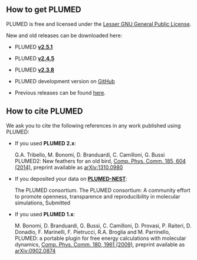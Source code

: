 How to get PLUMED
-----------------------------
PLUMED is free and licensed under the [Lesser GNU General Public License](http://www.gnu.org/licenses/lgpl-3.0.en.html).

New and old releases can be downloaded here:

* PLUMED [**v2.5.1**](https://drive.google.com/file/d/1So2SnPxu5_yn7K8T4WuQjKMmAOBcChe5/view?usp=drive_web)

* PLUMED [**v2.4.5**](https://drive.google.com/file/d/1XX_fSOy4ogxBlAmg2iyZdNu3oGlBEubm/view?usp=drive_web)

* PLUMED [**v2.3.8**](https://drive.google.com/file/d/19NHg7zf00iFgHyUqNaobEbXdR_V2sqsT/view?usp=drive_web)

* PLUMED development version on [GitHub](http://github.com/plumed/plumed2)

* Previous releases can be found [here](https://drive.google.com/drive/folders/0BwSy_pKU_ogWZnNGSjQ1V203bWM).


How to cite PLUMED
-----------------------------
We  ask you to cite the following references in any work published using PLUMED:

- If you used **PLUMED 2.x**:

  G.A. Tribello, M. Bonomi, D. Branduardi, C. Camilloni, G. Bussi  
  PLUMED2: New feathers for an old bird,
  [Comp. Phys. Comm. 185, 604 (2014)](http://doi.org/10.1016/j.cpc.2013.09.018), preprint available as [arXiv:1310.0980](https://arxiv.org/abs/1310.0980)

- If you deposited your data on [**PLUMED-NEST**](https://plumed.github.io/plumed-nest-site/):

  The PLUMED consortium.
  The PLUMED consortium: A community effort to promote openness, transparence and reproducibility in molecular simulations,
  Submitted

- If you used **PLUMED 1.x**:

  M. Bonomi, D. Branduardi, G. Bussi, C. Camilloni, D. Provasi, P. Raiteri, D. Donadio, F. Marinelli, F. Pietrucci, R.A. Broglia and M. Parrinello,
  PLUMED: a portable plugin for free energy calculations with molecular dynamics,
  [Comp. Phys. Comm. 180, 1961 (2009)](http://doi.org/10.1016/j.cpc.2009.05.011), preprint available as [arXiv:0902.0874](http://arxiv.org/abs/0902.0874)



